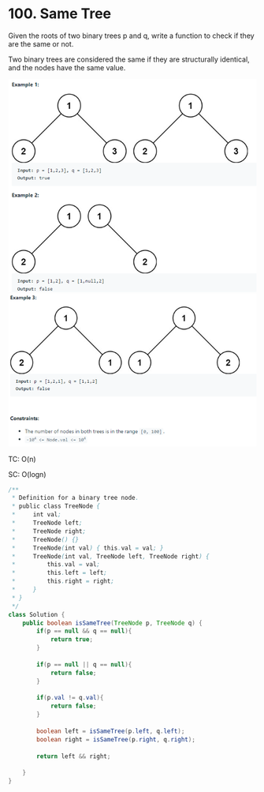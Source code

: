 # 100. Same Tree

Given the roots of two binary trees p and q, write a function to check if they are the same or not.

Two binary trees are considered the same if they are structurally identical, and the nodes have the same value.

![100-1](images/100-same-tree-1.png)
![100-2](images/100-same-tree-2.png)

TC: O(n)

SC: O(logn)

```java
/**
 * Definition for a binary tree node.
 * public class TreeNode {
 *     int val;
 *     TreeNode left;
 *     TreeNode right;
 *     TreeNode() {}
 *     TreeNode(int val) { this.val = val; }
 *     TreeNode(int val, TreeNode left, TreeNode right) {
 *         this.val = val;
 *         this.left = left;
 *         this.right = right;
 *     }
 * }
 */
class Solution {
    public boolean isSameTree(TreeNode p, TreeNode q) {
        if(p == null && q == null){
            return true;
        }
        
        if(p == null || q == null){
            return false;
        }
        
        if(p.val != q.val){
            return false;
        }
        
        boolean left = isSameTree(p.left, q.left);
        boolean right = isSameTree(p.right, q.right);
        
        return left && right;
        
    }
}
```
